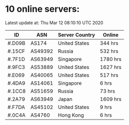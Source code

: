 # 10 online servers:

Latest update at: Thu Mar 12 08:10:10 UTC 2020

| ID | ASN | Server Country | Online |
| -- | --- | -------------- | ------ |
| #.D09B | AS174 | United States | 344 hrs |
| #.15CF | AS49392 | Russia | 532 hrs |
| #.7F1D | AS63949 | Singapore | 1780 hrs |
| #.9FC3 | AS53889 | United States | 1627 hrs |
| #.E069 | AS40065 | United States | 517 hrs |
| #.4DA9 | AS14061 | Singapore | 6 hrs |
| #.1CC8 | AS51659 | Russia | 73 hrs |
| #.2A79 | AS63949 | Japan | 1609 hrs |
| #.F7DA | AS45102 | United States | 9 hrs |
| #.0C4A | AS4760 | Hong Kong | 6 hrs |

